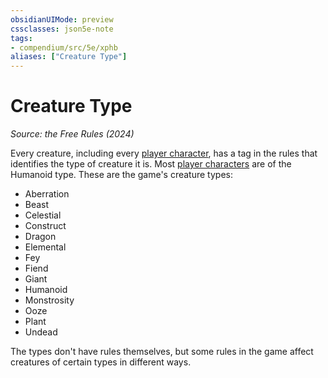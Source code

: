 ```yaml
---
obsidianUIMode: preview
cssclasses: json5e-note
tags:
- compendium/src/5e/xphb
aliases: ["Creature Type"]
---
```

# Creature Type
*Source: the Free Rules (2024)* 

Every creature, including every [player character](player-character-xphb.md), has a tag in the rules that identifies the type of creature it is. Most [player characters](player-character-xphb.md) are of the Humanoid type. These are the game's creature types:

- Aberration  
- Beast  
- Celestial  
- Construct  
- Dragon  
- Elemental  
- Fey  
- Fiend  
- Giant  
- Humanoid  
- Monstrosity  
- Ooze  
- Plant  
- Undead  

The types don't have rules themselves, but some rules in the game affect creatures of certain types in different ways.